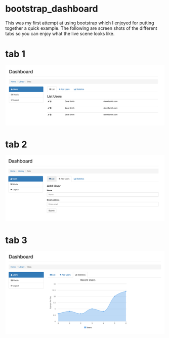 # bootstrap_dashboard

This was my first attempt at using bootstrap which I enjoyed for putting together a quick example.
The following are screen shots of the different tabs so you can enjoy what the live scene looks like.

# tab 1
![Alt text](https://github.com/lcdonaldson/bootstrap_dashboard/blob/master/dashList.png)


# tab 2
![Alt text](https://github.com/lcdonaldson/bootstrap_dashboard/blob/master/dashUser.png)


# tab 3
![Alt text](https://github.com/lcdonaldson/bootstrap_dashboard/blob/master/dashStatistic.png)
